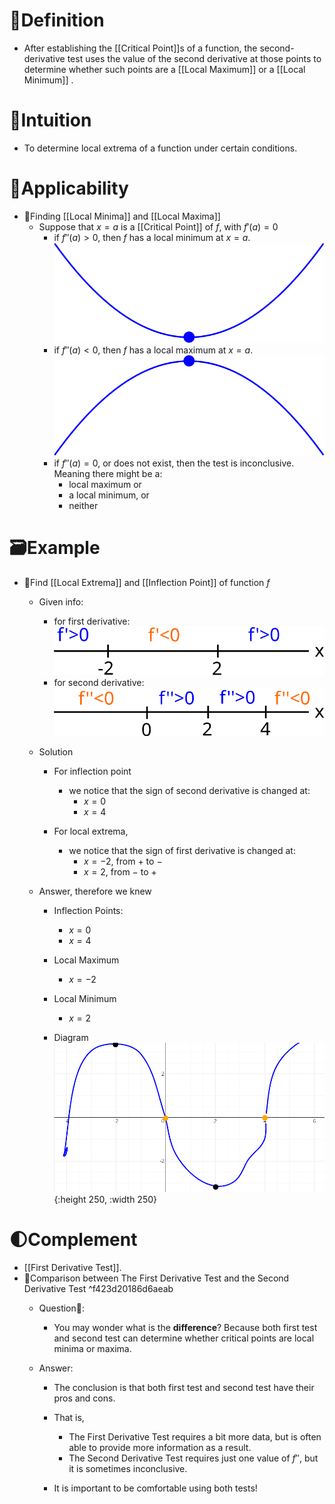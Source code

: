 # 📝Definition
- After establishing the [[Critical Point]]s of a function, the second-derivative test uses the value of the second derivative at those points to determine whether such points are a [[Local Maximum]] or a [[Local Minimum]] .

# 🧠Intuition
- To determine local extrema of a function under certain conditions.

# 🧀Applicability
- 📌Finding [[Local Minima]] and [[Local Maxima]]
    - Suppose that $x=a$ is a [[Critical Point]] of $f$, with $f'(a)=0$
        - if $f''(a)>0$, then $f$ has a local minimum at $x=a$.
          ![local minimum](../assets/local_minimum.svg)
        - if $f''(a)<0$, then $f$ has a local maximum at $x=a$.
          ![local maximum](../assets/local_maximum.svg)
        - if $f''(a)=0$, or does not exist, then the test is inconclusive. Meaning there might be a:
            - local maximum or
            - a local minimum, or
            - neither
            
# 🗃Example
- 📌Find [[Local Extrema]] and [[Inflection Point]] of function $f$
    - Given info:
        - for first derivative:
          ![name](../assets/images_u4app1_numline6a.svg)
        - for second derivative:
          ![name](../assets/images_u4app1_numline6b.svg)
        
    - Solution
        - For inflection point
            - we notice that the sign of second derivative is changed at:
                - $x=0$
                - $x=4$
                
        - For local extrema,
            - we notice that the sign of first derivative is changed at:
                - $x=-2$, from $+$ to $-$
                - $x=2$, from $-$ to $+$
                
    - Answer, therefore we knew
        - Inflection Points:
            - $x=0$
            - $x=4$
            
        - Local Maximum
            - $x=-2$
            
        - Local Minimum
            - $x=2$
            
        - Diagram
          ![image.png](../assets/image_1661240821372_0.png){:height 250, :width 250}
        
# 🌓Complement
- [[First Derivative Test]].
- 📌Comparison between The First Derivative Test and the Second Derivative Test ^f423d20186d6aeab
    - Question🤔:
        - You may wonder what is the **difference**? Because both first test and second test can determine whether critical points are local minima or maxima.
        
    - Answer:
        - The conclusion is that both first test and second test have their pros and cons.
        - That is,
            - The First Derivative Test requires a bit more data, but is often able to provide more information as a result.
            - The Second Derivative Test requires just one value of $f''$, but it is sometimes inconclusive.
            
        - It is important to be comfortable using both tests!
        

